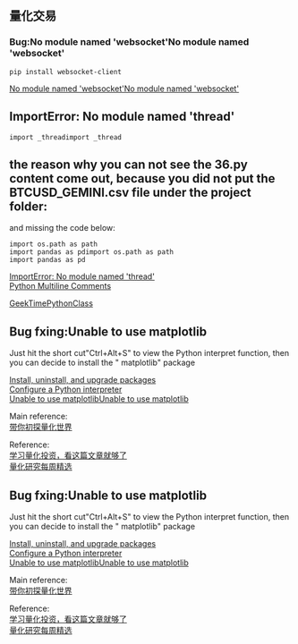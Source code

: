 ## 量化交易

### Bug:No module named 'websocket'No module named 'websocket'
```
pip install websocket-client
```
[No module named 'websocket'No module named 'websocket'](https://stackoverflow.com/questions/47665760/no-module-named-websocket/47666357)  

## ImportError: No module named 'thread'
```
import _threadimport _thread
```
## the reason why you can not see the 36.py content come out, because you did not put the BTCUSD_GEMINI.csv file under the project folder:

and missing the code below:
```
import os.path as path
import pandas as pdimport os.path as path
import pandas as pd
```
[ImportError: No module named 'thread'](https://stackoverflow.com/questions/36809788/importerror-no-module-named-thread)  
[Python Multiline Comments](https://realpython.com/python-comments-guide/)  

[GeekTimePythonClass](https://github.com/Eyelidstl/GeekTimePythonClass/blob/master/class_36/utils.py)  

## Bug fxing:Unable to use matplotlib

Just hit the short cut"Ctrl+Alt+S" to view the Python interpret function, then you can decide to install the " matplotlib" package

[Install, uninstall, and upgrade packages](https://www.jetbrains.com/help/pycharm/installing-uninstalling-and-upgrading-packages.htmlhttps://www.jetbrains.com/help/pycharm/installing-uninstalling-and-upgrading-packages.html)  
[Configure a Python interpreter](https://www.jetbrains.com/help/pycharm/configuring-python-interpreter.htmlhttps://www.jetbrains.com/help/pycharm/configuring-python-interpreter.html)  
[Unable to use matplotlibUnable to use matplotlib](https://intellij-support.jetbrains.com/hc/en-us/community/posts/360003732899-Unable-to-use-matplotlib)  

Main reference:    
[带你初探量化世界](https://time.geekbang.org/column/article/109128)  

Reference:   
[学习量化投资，看这篇文章就够了](https://zhuanlan.zhihu.com/p/20750993)  
[量化研究每周精选](https://www.zhihu.com/column/c_109014466)    
## Bug fxing:Unable to use matplotlib

Just hit the short cut"Ctrl+Alt+S" to view the Python interpret function, then you can decide to install the " matplotlib" package

[Install, uninstall, and upgrade packages](https://www.jetbrains.com/help/pycharm/installing-uninstalling-and-upgrading-packages.htmlhttps://www.jetbrains.com/help/pycharm/installing-uninstalling-and-upgrading-packages.html)  
[Configure a Python interpreter](https://www.jetbrains.com/help/pycharm/configuring-python-interpreter.htmlhttps://www.jetbrains.com/help/pycharm/configuring-python-interpreter.html)  
[Unable to use matplotlibUnable to use matplotlib](https://intellij-support.jetbrains.com/hc/en-us/community/posts/360003732899-Unable-to-use-matplotlib)  

Main reference:    
[带你初探量化世界](https://time.geekbang.org/column/article/109128)  

Reference:   
[学习量化投资，看这篇文章就够了](https://zhuanlan.zhihu.com/p/20750993)  
[量化研究每周精选](https://www.zhihu.com/column/c_109014466)  
